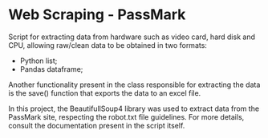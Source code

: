 # Web Scraping - PassMark

Script for extracting data from hardware such as video card, hard disk and CPU, allowing raw/clean data to be obtained in two formats:

- Python list;
- Pandas dataframe;

Another functionality present in the class responsible for extracting the data is the save() function that exports the data to an excel file.

In this project, the BeautifullSoup4 library was used to extract data from the PassMark site, respecting the robot.txt file guidelines. For more details, consult the documentation present in the script itself.
